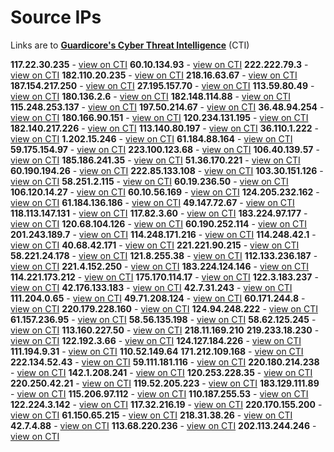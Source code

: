 # Source IPs

Links are to [**Guardicore's Cyber Threat Intelligence**](https://threatintelligence.guardicore.com) (CTI)

**117.22.30.235** - [view on CTI](https://threatintelligence.guardicore.com/ip/117.22.30.235)
**60.10.134.93** - [view on CTI](https://threatintelligence.guardicore.com/ip/60.10.134.93)
**222.222.79.3** - [view on CTI](https://threatintelligence.guardicore.com/ip/222.222.79.3)
**182.110.20.235** - [view on CTI](https://threatintelligence.guardicore.com/ip/182.110.20.235)
**218.16.63.67** - [view on CTI](https://threatintelligence.guardicore.com/ip/218.16.63.67)
**187.154.217.250** - [view on CTI](https://threatintelligence.guardicore.com/ip/187.154.217.250)
**27.195.157.70** - [view on CTI](https://threatintelligence.guardicore.com/ip/27.195.157.70)
**113.59.80.49** - [view on CTI](https://threatintelligence.guardicore.com/ip/113.59.80.49)
**180.136.2.6** - [view on CTI](https://threatintelligence.guardicore.com/ip/180.136.2.6)
**182.148.114.88** - [view on CTI](https://threatintelligence.guardicore.com/ip/182.148.114.88)
**115.248.253.137** - [view on CTI](https://threatintelligence.guardicore.com/ip/115.248.253.137)
**197.50.214.67** - [view on CTI](https://threatintelligence.guardicore.com/ip/197.50.214.67)
**36.48.94.254** - [view on CTI](https://threatintelligence.guardicore.com/ip/36.48.94.254)
**180.166.90.151** - [view on CTI](https://threatintelligence.guardicore.com/ip/180.166.90.151)
**120.234.131.195** - [view on CTI](https://threatintelligence.guardicore.com/ip/120.234.131.195)
**182.140.217.226** - [view on CTI](https://threatintelligence.guardicore.com/ip/182.140.217.226)
**113.140.80.197** - [view on CTI](https://threatintelligence.guardicore.com/ip/113.140.80.197)
**36.110.1.222** - [view on CTI](https://threatintelligence.guardicore.com/ip/36.110.1.222)
**1.202.15.246** - [view on CTI](https://threatintelligence.guardicore.com/ip/1.202.15.246)
**61.184.88.164** - [view on CTI](https://threatintelligence.guardicore.com/ip/61.184.88.164)
**59.175.154.97** - [view on CTI](https://threatintelligence.guardicore.com/ip/59.175.154.97)
**223.100.123.68** - [view on CTI](https://threatintelligence.guardicore.com/ip/223.100.123.68)
**106.40.139.57** - [view on CTI](https://threatintelligence.guardicore.com/ip/106.40.139.57)
**185.186.241.35** - [view on CTI](https://threatintelligence.guardicore.com/ip/185.186.241.35)
**51.36.170.221** - [view on CTI](https://threatintelligence.guardicore.com/ip/51.36.170.221)
**60.190.194.26** - [view on CTI](https://threatintelligence.guardicore.com/ip/60.190.194.26)
**222.85.133.108** - [view on CTI](https://threatintelligence.guardicore.com/ip/222.85.133.108)
**103.30.151.126** - [view on CTI](https://threatintelligence.guardicore.com/ip/103.30.151.126)
**58.251.2.115** - [view on CTI](https://threatintelligence.guardicore.com/ip/58.251.2.115)
**60.19.236.50** - [view on CTI](https://threatintelligence.guardicore.com/ip/60.19.236.50)
**106.120.14.27** - [view on CTI](https://threatintelligence.guardicore.com/ip/106.120.14.27)
**60.10.56.169** - [view on CTI](https://threatintelligence.guardicore.com/ip/60.10.56.169)
**124.205.232.162** - [view on CTI](https://threatintelligence.guardicore.com/ip/124.205.232.162)
**61.184.136.186** - [view on CTI](https://threatintelligence.guardicore.com/ip/61.184.136.186)
**49.147.72.67** - [view on CTI](https://threatintelligence.guardicore.com/ip/49.147.72.67)
**118.113.147.131** - [view on CTI](https://threatintelligence.guardicore.com/ip/118.113.147.131)
**117.82.3.60** - [view on CTI](https://threatintelligence.guardicore.com/ip/117.82.3.60)
**183.224.97.177** - [view on CTI](https://threatintelligence.guardicore.com/ip/183.224.97.177)
**120.68.104.126** - [view on CTI](https://threatintelligence.guardicore.com/ip/120.68.104.126)
**60.190.252.114** - [view on CTI](https://threatintelligence.guardicore.com/ip/60.190.252.114)
**201.243.189.7** - [view on CTI](https://threatintelligence.guardicore.com/ip/201.243.189.7)
**114.248.171.216** - [view on CTI](https://threatintelligence.guardicore.com/ip/114.248.171.216)
**114.248.42.1** - [view on CTI](https://threatintelligence.guardicore.com/ip/114.248.42.1)
**40.68.42.171** - [view on CTI](https://threatintelligence.guardicore.com/ip/40.68.42.171)
**221.221.90.215** - [view on CTI](https://threatintelligence.guardicore.com/ip/221.221.90.215)
**58.221.24.178** - [view on CTI](https://threatintelligence.guardicore.com/ip/58.221.24.178)
**121.8.255.38** - [view on CTI](https://threatintelligence.guardicore.com/ip/121.8.255.38)
**112.133.236.187** - [view on CTI](https://threatintelligence.guardicore.com/ip/112.133.236.187)
**221.4.152.250** - [view on CTI](https://threatintelligence.guardicore.com/ip/221.4.152.250)
**183.224.124.146** - [view on CTI](https://threatintelligence.guardicore.com/ip/183.224.124.146)
**114.221.173.212** - [view on CTI](https://threatintelligence.guardicore.com/ip/114.221.173.212)
**175.170.114.17** - [view on CTI](https://threatintelligence.guardicore.com/ip/175.170.114.17)
**122.3.183.237** - [view on CTI](https://threatintelligence.guardicore.com/ip/122.3.183.237)
**42.176.133.183** - [view on CTI](https://threatintelligence.guardicore.com/ip/42.176.133.183)
**42.7.31.243** - [view on CTI](https://threatintelligence.guardicore.com/ip/42.7.31.243)
**111.204.0.65** - [view on CTI](https://threatintelligence.guardicore.com/ip/111.204.0.65)
**49.71.208.124** - [view on CTI](https://threatintelligence.guardicore.com/ip/49.71.208.124)
**60.171.244.8** - [view on CTI](https://threatintelligence.guardicore.com/ip/60.171.244.8)
**220.179.228.160** - [view on CTI](https://threatintelligence.guardicore.com/ip/220.179.228.160)
**124.94.248.222** - [view on CTI](https://threatintelligence.guardicore.com/ip/124.94.248.222)
**61.157.236.95** - [view on CTI](https://threatintelligence.guardicore.com/ip/61.157.236.95)
**58.56.135.198** - [view on CTI](https://threatintelligence.guardicore.com/ip/58.56.135.198)
**58.62.125.245** - [view on CTI](https://threatintelligence.guardicore.com/ip/58.62.125.245)
**113.160.227.50** - [view on CTI](https://threatintelligence.guardicore.com/ip/113.160.227.50)
**218.11.169.210**
**219.233.18.230** - [view on CTI](https://threatintelligence.guardicore.com/ip/219.233.18.230)
**122.192.3.66** - [view on CTI](https://threatintelligence.guardicore.com/ip/122.192.3.66)
**124.127.184.226** - [view on CTI](https://threatintelligence.guardicore.com/ip/124.127.184.226)
**111.194.9.31** - [view on CTI](https://threatintelligence.guardicore.com/ip/111.194.9.31)
**110.52.149.64**
**171.212.109.168** - [view on CTI](https://threatintelligence.guardicore.com/ip/171.212.109.168)
**222.134.52.43** - [view on CTI](https://threatintelligence.guardicore.com/ip/222.134.52.43)
**59.111.181.116** - [view on CTI](https://threatintelligence.guardicore.com/ip/59.111.181.116)
**220.180.214.238** - [view on CTI](https://threatintelligence.guardicore.com/ip/220.180.214.238)
**142.1.208.241** - [view on CTI](https://threatintelligence.guardicore.com/ip/142.1.208.241)
**120.253.228.35** - [view on CTI](https://threatintelligence.guardicore.com/ip/120.253.228.35)
**220.250.42.21** - [view on CTI](https://threatintelligence.guardicore.com/ip/220.250.42.21)
**119.52.205.223** - [view on CTI](https://threatintelligence.guardicore.com/ip/119.52.205.223)
**183.129.111.89** - [view on CTI](https://threatintelligence.guardicore.com/ip/183.129.111.89)
**115.206.97.112** - [view on CTI](https://threatintelligence.guardicore.com/ip/115.206.97.112)
**110.187.255.53** - [view on CTI](https://threatintelligence.guardicore.com/ip/110.187.255.53)
**122.224.3.142** - [view on CTI](https://threatintelligence.guardicore.com/ip/122.224.3.142)
**117.32.216.19** - [view on CTI](https://threatintelligence.guardicore.com/ip/117.32.216.19)
**220.170.155.200** - [view on CTI](https://threatintelligence.guardicore.com/ip/220.170.155.200)
**61.150.65.215** - [view on CTI](https://threatintelligence.guardicore.com/ip/61.150.65.215)
**218.31.38.26** - [view on CTI](https://threatintelligence.guardicore.com/ip/218.31.38.26)
**42.7.4.88** - [view on CTI](https://threatintelligence.guardicore.com/ip/42.7.4.88)
**113.68.220.236** - [view on CTI](https://threatintelligence.guardicore.com/ip/113.68.220.236)
**202.113.244.246** - [view on CTI](https://threatintelligence.guardicore.com/ip/202.113.244.246)

